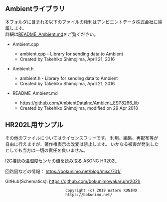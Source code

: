 ## Ambientライブラリ
本フォルダに含まれる以下のファイルの権利はアンビエントデータ株式会社に帰属します。  
詳細は[README_Ambient.md](README_Ambient.md)をご覧ください。

- Ambient.cpp
	- ambient.cpp - Library for sending data to Ambient
	- Created by Takehiko Shimojima, April 21, 2016
- Ambient.h
	- ambient.h - Library for sending data to Ambient
	- Created by Takehiko Shimojima, April 21, 2016

- README_Ambient.md
	- https://github.com/AmbientDataInc/Ambient_ESP8266_lib
	- Created by Takehiko Shimojima, modified on 29 Apr 2018

## HR202L用サンプル
その他のファイルについてはライセンスフリーです。
利用、編集、再配布等が自由に行えますが、著作権表示の改変は禁止します。
いかなる被害が発生したとしても当方は一切の責任を負いません。

I2C接続の温湿度センサの値を読み取る
ASONG HR202L

回路図などの情報：
https://bokunimo.net/blog/misc/701/

GitHub(Schematics):
https://github.com/bokunimowakaru/hr202l/

                               Copyright (c) 2019 Wataru KUNINO
                               https://bokunimo.net/
